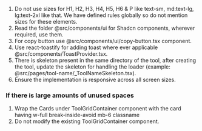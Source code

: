 1. Do not use sizes for H1, H2, H3, H4, H5, H6 & P like text-sm, md:text-lg, lg:text-2xl like that. We have defined rules globally so do not mention sizes for these elements.
2. Read the folder @src/components/ui for Shadcn components, wherever required, use them.
3. For copy button use @src/components/ui/copy-button.tsx component.
4. Use react-toastify for adding toast where ever applicable @src/components/ToastProvider.tsx.
5. There is skeleton present in the same directory of the tool, after creating the tool, update the skeleton for handling the loader (example: @src/pages/tool-name/_ToolNameSkeleton.tsx).
6. Ensure the implementation is responsive across all screen sizes.



### If there is large amounts of unused spaces
1. Wrap the Cards under ToolGridContainer component with the card having w-full break-inside-avoid mb-6 classname
2. Do not modify the existing ToolGridContainer component.

